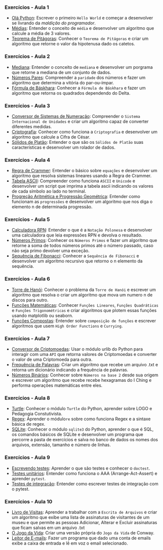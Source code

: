 
### Exercícios - Aula 1
- [Olá Python](./ex1_ola.md): Escrever o primeiro `Hello World` e começar a desenvolver se livrando da *maldição do programador*.
- [Médias](./ex2_media.md): Entender o conceito de `média` e desenvolver um algoritmo que calcule a média de 3 valores.
- [Teorema de Pitágoras](./ex3_pitagoras.md): Conhecer o `Teorema de Pitágoras` e criar um algoritmo que retorne o valor da hipotenusa dado os catetos.

### Exercícios - Aula 2
- [Mediana](./ex4_mediana.md): Entender o conceito de `mediana` e desenvolver um porgrama que retorne a mediana de um conjunto de dados.
- [Números Pares](./ex5_pares.md): Compreender a `paridade` dos números e fazer um algoritmo que determina a vitória do par-ou-ímpar.
- [Fórmula de Báskhara](./ex6_bhaskara.md): Conhecer a `Fórmula de Báskhara` e fazer um algoritmo que retorna os quadrados dependendo do Delta.

### Exercícios - Aula 3 
- [Conversor de Sistemas de Numeração](#): Compreender o `Sistema Internacional de Unidades` e criar um algoritmo capaz de converter diferentes medidas.
- [Criptografia](#): Conhecer como funciona a `Criptografia` e desenvolver um algoritmo que calcule a Cifra de César.
- [Sólidos de Platão](#): Entender o que são os `Sólidos de Platão` suas características e desenvolver um rolador de dados.

### Exercícios - Aula 4
- [Regra de Crammer](#): Entender o básico sobre `equações` e desenvolver um algoritmo que resolva sistemas lineares usando a Regra de Crammer.
- [Tabela ASCII](#): Compreender como funciona `ASCII` e `Unicode` e desenvolver um script que imprima a tabela ascii indicando os valores de cada símbolo ao lado no terminal.
- [Progreção Aritmética e Progressão Geométrica](#): Entender como funcionam as `progressões` e desenvolver um algoritmo que nos diga o elemento n de determinada progressão.

### Exercícios - Aula 5
- [Calculadora RPN](#): Entender o que é a `Notação Polonesa` e desenvolver uma calculadora que leia expressões RPN e devolva o resultado.
- [Números Primos](#): Conhecer os `Números Primos` e fazer um algoritmo que retorne a soma de todos números primos até o número passado, caso não seja primo devolver uma exceção.
- [Sequência de Fibonacci](#): Conhecer a `Sequência de Fibonacci` e desenvolver um algoritmo recursivo que retorno o n elemento da sequência.

### Exercícios - Aula 6
- [Torre de Hanói](#): Conhecer o problema da `Torre de Hanói` e escrever um algoritmo que resolva o criar um algoritmo que mova um numero n de discos para outro.
- [Funções Matemáticas](#): Conhecer `Funções Lineares`, `Funções Quadráticas` e `Funções Trigonométricas` e criar algoritmos que plotem essas funções usando matplotlib ou seaborn.
- [Funções Compostas](#): Entender sobre `composição de funções` e escrever algoritmos que usem `High Order Functions` e `Currying`.

### Exercícios - Aula 7
- [Conversor de Criptomoedas](#): Usar o módulo urlib do Python para interagir com uma `API` que retorna valores de Criptomoedas e converter o valor de uma Criptomoeda para outra.
- [Frequência de Palavras](#): Criar um algoritmo que recebe um arquivo .txt e retorna um dicionário indicando a frequência de palavras.
- [Números Binários](#): Conhecer sobre `Números na base 2` desde sua origem e escrever um algoritmo que recebe recebe hexagramas do I Ching e performa operações matemáticas entre eles.

### Exercícios - Aula 8
- [Turtle](#): Conhecer o módulo `Turtle` do Python, aprender sobre LOGO e Pedagogia Constutivista.
- [Regex](#): Aprender o módulo`re` sobre como funciona Regex e a sintaxe básica de regex.
- [SQLite](#): Conhecer o módulo `sqlite3` do Python, aprender o que é SQL, os comandos básicos de SQLite e desenvolver um programa que percorre a pasta de exercícios e salva no banco de dados os nomes dos arquivos, extensão, tamanho e número de linhas. 

### Exercícios - Aula 9
- [Escrevendo testes](#): Aprender o que são testes e conhecer o `doctest`.
- [Testes unitários](#): Entender como funciona o AAA (Arrange-Act-Assert) e aprender `pytest`.
- [Testes de integração](#): Entender como escrever testes de integração com o pytest.

### Exercícios - Aula 10
- [Livro de Visitas](#): Aprender a trabalhar com a `Escrita de Arquivos` e criar um algoritmo que exibe uma lista de assinaturas de visitantes de um museu e que permite as pessoas Adicionar, Alterar e Excluir assinaturas que ficam salvas em um arquivo .txt
- [O Jogo da Vida](#): Criar uma versão própria do `Jogo da Vida` de Conway.
- [Leitor de E-mails](#): Fazer um programa que dado uma conta de emails exibe a caixa de entrada e lê em voz o email selecionado.
